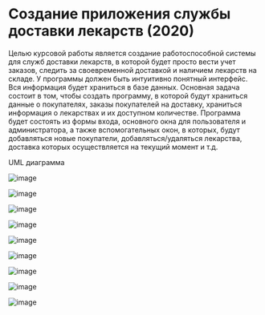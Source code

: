 # Создание приложения службы доставки лекарств (2020)

Целью курсовой работы является создание работоспособной системы для служб доставки лекарств, в которой будет просто вести учет заказов, следить за своевременной доставкой и наличием лекарств на складе. У программы должен быть интуитивно понятный интерфейс. Вся информация будет храниться в базе данных.
Основная задача состоит в том, чтобы создать программу, в которой будут храниться данные о покупателях, заказы покупателей на доставку, храниться информация о лекарствах и их доступном количестве.
Программа будет состоять из формы входа, основного окна для пользователя и администратора, а также вспомогательных окон, в которых, будут добавляться новые покупатели, добавляться/удаляться лекарства, доставка которых осуществляется на текущий момент и т.д.

UML диаграмма

![image](https://github.com/Yauhescha/Coursework---Creating-a-Drug-Delivery-service-application/assets/68643078/23b64f37-f8b3-4df2-b901-f91a69105f6b)

![image](https://github.com/Yauhescha/Coursework---Creating-a-Drug-Delivery-service-application/assets/68643078/c7e4d9d3-1e9a-4ba1-9af3-3674f0f6adc6)

![image](https://github.com/Yauhescha/Coursework---Creating-a-Drug-Delivery-service-application/assets/68643078/2f40aa66-083f-40b1-bb3d-7aa885721542)

![image](https://github.com/Yauhescha/Coursework---Creating-a-Drug-Delivery-service-application/assets/68643078/baf64680-cede-475b-a07e-6349b5fa8cd6)

![image](https://github.com/Yauhescha/Coursework---Creating-a-Drug-Delivery-service-application/assets/68643078/63f96a2a-5d19-45f4-ad72-b69d228c40ee)

![image](https://github.com/Yauhescha/Coursework---Creating-a-Drug-Delivery-service-application/assets/68643078/48131b31-9f22-4ce3-8de4-718f83fcab43)

![image](https://github.com/Yauhescha/Coursework---Creating-a-Drug-Delivery-service-application/assets/68643078/e0cc254f-a0f7-442b-a8a7-5126c8b58f23)

![image](https://github.com/Yauhescha/Coursework---Creating-a-Drug-Delivery-service-application/assets/68643078/9db52046-3869-4230-a79f-d2f89e584152)

![image](https://github.com/Yauhescha/Coursework---Creating-a-Drug-Delivery-service-application/assets/68643078/af32bcab-321a-463a-aebb-7e90162ceca4)


